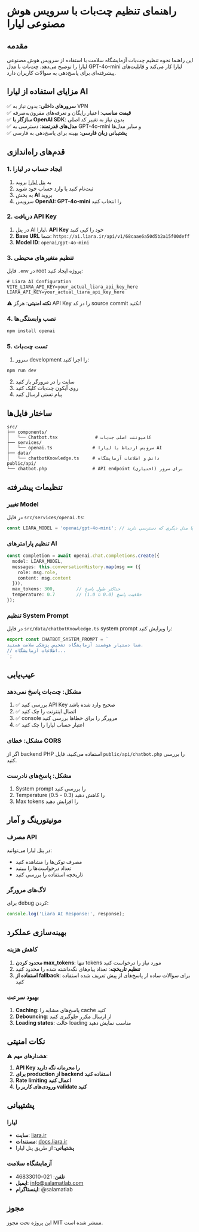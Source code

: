 # راهنمای تنظیم چت‌بات با سرویس هوش مصنوعی لیارا

## مقدمه

این راهنما نحوه تنظیم چت‌بات آزمایشگاه سلامت با استفاده از سرویس هوش مصنوعی لیارا را توضیح می‌دهد. چت‌بات با مدل GPT-4o-mini لیارا کار می‌کند و قابلیت‌های پیشرفته‌ای برای پاسخ‌دهی به سوالات کاربران دارد.

## مزایای استفاده از لیارا AI

✅ **سرورهای داخلی**: بدون نیاز به VPN  
✅ **قیمت مناسب**: اعتبار رایگان و تعرفه‌های مقرون‌به‌صرفه  
✅ **سازگار با OpenAI SDK**: بدون نیاز به تغییر کد اصلی  
✅ **مدل‌های قدرتمند**: دسترسی به GPT-4o-mini و سایر مدل‌ها  
✅ **پشتیبانی زبان فارسی**: بهینه برای پاسخ‌دهی به فارسی  

## قدم‌های راه‌اندازی

### 1. ایجاد حساب در لیارا

1. به [پنل لیارا](https://console.liara.ir) بروید
2. ثبت‌نام کنید یا وارد حساب خود شوید
3. به بخش **AI** بروید
4. سرویس **OpenAI: GPT-4o-mini** را انتخاب کنید

### 2. دریافت API Key

1. در پنل AI لیارا، **API Key** خود را کپی کنید
2. **Base URL** شما: `https://ai.liara.ir/api/v1/68caae6a50d5b2a15f00deff`
3. **Model ID**: `openai/gpt-4o-mini`

### 3. تنظیم متغیرهای محیطی

فایل `.env` در root پروژه ایجاد کنید:

```env
# Liara AI Configuration
VITE_LIARA_API_KEY=your_actual_liara_api_key_here
LIARA_API_KEY=your_actual_liara_api_key_here
```

⚠️ **نکته امنیتی**: هرگز API Key را در کد source commit نکنید!

### 4. نصب وابستگی‌ها

```bash
npm install openai
```

### 5. تست چت‌بات

1. سرور development را اجرا کنید:
```bash
npm run dev
```

2. سایت را در مرورگر باز کنید
3. روی آیکون چت‌بات کلیک کنید
4. پیام تستی ارسال کنید

## ساختار فایل‌ها

```
src/
├── components/
│   └── Chatbot.tsx              # کامپوننت اصلی چت‌بات
├── services/
│   └── openai.ts               # سرویس ارتباط با لیارا AI
├── data/
│   └── chatbotKnowledge.ts     # دانش و اطلاعات آزمایشگاه
public/api/
└── chatbot.php                 # API endpoint برای سرور (اختیاری)
```

## تنظیمات پیشرفته

### تغییر Model

در فایل `src/services/openai.ts`:

```typescript
const LIARA_MODEL = 'openai/gpt-4o-mini'; // یا مدل دیگری که دسترسی دارید
```

### تنظیم پارامترهای AI

```typescript
const completion = await openai.chat.completions.create({
  model: LIARA_MODEL,
  messages: this.conversationHistory.map(msg => ({
    role: msg.role,
    content: msg.content
  })),
  max_tokens: 300,        // حداکثر طول پاسخ
  temperature: 0.7        // خلاقیت پاسخ (0.0 تا 1.0)
});
```

### تنظیم System Prompt

در فایل `src/data/chatbotKnowledge.ts` system prompt را ویرایش کنید:

```typescript
export const CHATBOT_SYSTEM_PROMPT = `
شما دستیار هوشمند آزمایشگاه تشخیص پزشکی سلامت هستید.
// اطلاعات آزمایشگاه...
`;
```

## عیب‌یابی

### مشکل: چت‌بات پاسخ نمی‌دهد

1. ✅ بررسی کنید API Key صحیح وارد شده باشد
2. ✅ اتصال اینترنت را چک کنید
3. ✅ console مرورگر را برای خطاها بررسی کنید
4. ✅ اعتبار حساب لیارا را چک کنید

### مشکل: خطای CORS

اگر از backend PHP استفاده می‌کنید، فایل `public/api/chatbot.php` را بررسی کنید.

### مشکل: پاسخ‌های نادرست

1. System prompt را بررسی کنید
2. Temperature را کاهش دهید (0.3 - 0.5)
3. Max tokens را افزایش دهید

## مونیتورینگ و آمار

### مصرف API

در پنل لیارا می‌توانید:
- مصرف توکن‌ها را مشاهده کنید
- تعداد درخواست‌ها را ببینید
- تاریخچه استفاده را بررسی کنید

### لاگ‌های مرورگر

برای debug کردن:

```javascript
console.log('Liara AI Response:', response);
```

## بهینه‌سازی عملکرد

### کاهش هزینه

1. **محدود کردن max_tokens**: تنها tokens مورد نیاز را درخواست کنید
2. **تنظیم تاریخچه**: تعداد پیام‌های نگه‌داشته شده را محدود کنید
3. **استفاده از fallback**: برای سوالات ساده از پاسخ‌های از پیش تعریف شده استفاده کنید

### بهبود سرعت

1. **Caching**: پاسخ‌های مشابه را cache کنید
2. **Debouncing**: از ارسال مکرر جلوگیری کنید
3. **Loading states**: حالت loading مناسب نمایش دهید

## نکات امنیتی

⚠️ **هشدارهای مهم**:

1. **API Key را محرمانه نگه دارید**
2. **برای production از backend استفاده کنید**
3. **Rate limiting اعمال کنید**
4. **ورودی‌های کاربر را validate کنید**

## پشتیبانی

### لیارا

- **سایت**: [liara.ir](https://liara.ir)
- **مستندات**: [docs.liara.ir](https://docs.liara.ir)
- **پشتیبانی**: از طریق پنل لیارا

### آزمایشگاه سلامت

- **تلفن**: 021-46833010
- **ایمیل**: info@salamatlab.com
- **اینستاگرام**: @salamatlab

## مجوز

این پروژه تحت مجوز MIT منتشر شده است.
